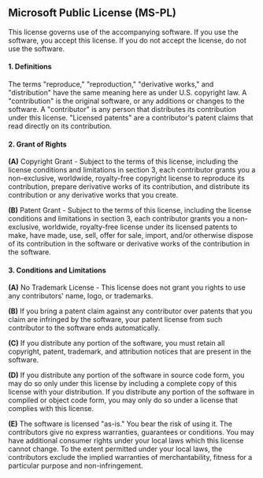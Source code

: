 ## Microsoft Public License (MS-PL)

This license governs use of the accompanying software. If you use the software, you accept this license. If you do not accept the license, do not use the software.

#### 1. Definitions

The terms "reproduce," "reproduction," "derivative works," and "distribution" have the same meaning here as under U.S. copyright law.
A "contribution" is the original software, or any additions or changes to the software.
A "contributor" is any person that distributes its contribution under this license.
"Licensed patents" are a contributor's patent claims that read directly on its contribution.


#### 2. Grant of Rights

  **(A)** Copyright Grant - Subject to the terms of this license, including the license conditions and limitations in section 3, each contributor grants you a non-exclusive, worldwide, royalty-free copyright license to reproduce its contribution, prepare derivative works of its contribution, and distribute its contribution or any derivative works that you create.
  
  **(B)** Patent Grant - Subject to the terms of this license, including the license conditions and limitations in section 3, each contributor grants you a non-exclusive, worldwide, royalty-free license under its licensed patents to make, have made, use, sell, offer for sale, import, and/or otherwise dispose of its contribution in the software or derivative works of the contribution in the software.
  

#### 3. Conditions and Limitations

  **(A)** No Trademark License - This license does not grant you rights to use any contributors' name, logo, or trademarks.
  
  **(B)** If you bring a patent claim against any contributor over patents that you claim are infringed by the software, your patent license from such contributor to the software ends automatically.
  
  **(C)** If you distribute any portion of the software, you must retain all copyright, patent, trademark, and attribution notices that are present in the software.
  
  **(D)** If you distribute any portion of the software in source code form, you may do so only under this license by including a complete copy of this license with your distribution. If you distribute any portion of the software in compiled or object code form, you may only do so under a license that complies with this license.
  
  **(E)** The software is licensed "as-is." You bear the risk of using it. The contributors give no express warranties, guarantees or conditions. You may have additional consumer rights under your local laws which this license cannot change. To the extent permitted under your local laws, the contributors exclude the implied warranties of merchantability, fitness for a particular purpose and non-infringement.